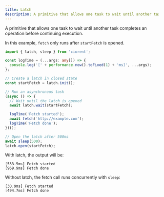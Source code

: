 ```yaml
---
title: Latch
description: A primitive that allows one task to wait until another task completes an operation before continuing execution.
---
```

A primitive that allows one task to wait until another task completes an operation before continuing execution.

In this example, `fetch` only runs after `startFetch` is opened.
```ts {8, 13, 22} twoslash
import { latch, sleep } from 'ciorent';

const logTime = (...args: any[]) => {
  console.log('[' + performance.now().toFixed(1) + 'ms]', ...args);
};

// Create a latch in closed state
const startFetch = latch.init();

// Run an asynchronous task
(async () => {
  // Wait until the latch is opened
  await latch.wait(startFetch);

  logTime('Fetch started');
  await fetch('http://example.com');
  logTime('Fetch done');
})();

// Open the latch after 500ms
await sleep(500);
latch.open(startFetch);
```

With latch, the output will be:
```
[533.5ms] Fetch started
[969.9ms] Fetch done
```

Without latch, the fetch call runs concurrently with `sleep`:
```
[30.9ms] Fetch started
[494.7ms] Fetch done
```
